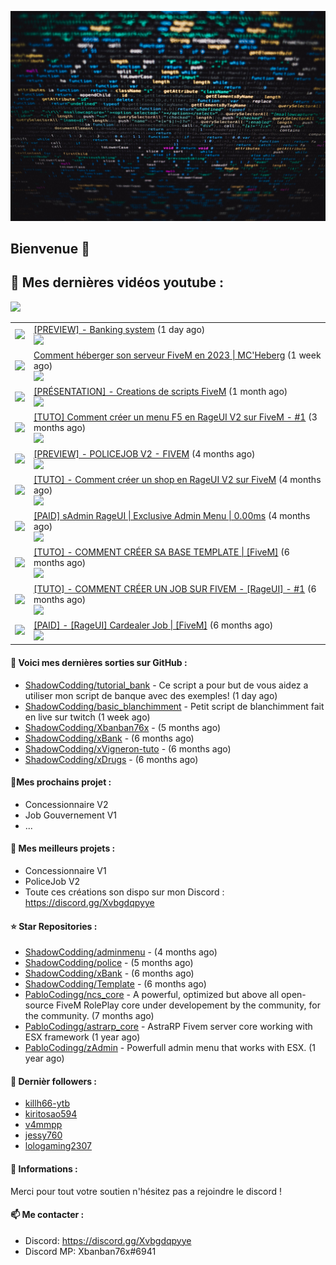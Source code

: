 ![Header](images/header.jpg)

## Bienvenue 👋


## 📜 Mes dernières vidéos youtube :
<img src="https://img.shields.io/youtube/channel/subscribers/UCOkBH5i1t1hO4Tcu4aP-1KQ?style=for-the-badge"></img>
<table>

<tr>
<td><img src="https://img.youtube.com/vi/htHsBoXrFfQ/default.jpg"></img></td>
<td>
<a href="https://www.youtube.com/watch?v=htHsBoXrFfQ">[PREVIEW] - Banking system</a> (1 day ago) <br/>
<img src="https://img.shields.io/youtube/views/htHsBoXrFfQ?style=flat-square"> </img> 
</td>
</tr>
<tr>
<td><img src="https://img.youtube.com/vi/hF7i2YRCiVI/default.jpg"></img></td>
<td>
<a href="https://www.youtube.com/watch?v=hF7i2YRCiVI">Comment héberger son serveur FiveM en 2023 | MC&#39;Heberg</a> (1 week ago) <br/>
<img src="https://img.shields.io/youtube/views/hF7i2YRCiVI?style=flat-square"> </img> 
</td>
</tr>
<tr>
<td><img src="https://img.youtube.com/vi/LVp681IrveY/default.jpg"></img></td>
<td>
<a href="https://www.youtube.com/watch?v=LVp681IrveY">[PRÉSENTATION] - Creations de scripts FiveM</a> (1 month ago) <br/>
<img src="https://img.shields.io/youtube/views/LVp681IrveY?style=flat-square"> </img> 
</td>
</tr>
<tr>
<td><img src="https://img.youtube.com/vi/MGvWxraucy0/default.jpg"></img></td>
<td>
<a href="https://www.youtube.com/watch?v=MGvWxraucy0">[TUTO] Comment créer un menu F5 en RageUI V2 sur FiveM - #1</a> (3 months ago) <br/>
<img src="https://img.shields.io/youtube/views/MGvWxraucy0?style=flat-square"> </img> 
</td>
</tr>
<tr>
<td><img src="https://img.youtube.com/vi/k2ovE8A9acs/default.jpg"></img></td>
<td>
<a href="https://www.youtube.com/watch?v=k2ovE8A9acs">[PREVIEW] - POLICEJOB V2 - FIVEM</a> (4 months ago) <br/>
<img src="https://img.shields.io/youtube/views/k2ovE8A9acs?style=flat-square"> </img> 
</td>
</tr>
<tr>
<td><img src="https://img.youtube.com/vi/0TwHOPcpwgw/default.jpg"></img></td>
<td>
<a href="https://www.youtube.com/watch?v=0TwHOPcpwgw">[TUTO] - Comment créer un shop en RageUI V2 sur FiveM</a> (4 months ago) <br/>
<img src="https://img.shields.io/youtube/views/0TwHOPcpwgw?style=flat-square"> </img> 
</td>
</tr>
<tr>
<td><img src="https://img.youtube.com/vi/e3mnQGbFKQo/default.jpg"></img></td>
<td>
<a href="https://www.youtube.com/watch?v=e3mnQGbFKQo">[PAID] sAdmin RageUI | Exclusive Admin Menu | 0.00ms</a> (4 months ago) <br/>
<img src="https://img.shields.io/youtube/views/e3mnQGbFKQo?style=flat-square"> </img> 
</td>
</tr>
<tr>
<td><img src="https://img.youtube.com/vi/9qi8BX7p8tY/default.jpg"></img></td>
<td>
<a href="https://www.youtube.com/watch?v=9qi8BX7p8tY">[TUTO] - COMMENT CRÉER SA BASE TEMPLATE | [FiveM]</a> (6 months ago) <br/>
<img src="https://img.shields.io/youtube/views/9qi8BX7p8tY?style=flat-square"> </img> 
</td>
</tr>
<tr>
<td><img src="https://img.youtube.com/vi/lmLtCkwaZZg/default.jpg"></img></td>
<td>
<a href="https://www.youtube.com/watch?v=lmLtCkwaZZg">[TUTO] - COMMENT CRÉER UN JOB SUR  FIVEM - [RageUI] - #1</a> (6 months ago) <br/>
<img src="https://img.shields.io/youtube/views/lmLtCkwaZZg?style=flat-square"> </img> 
</td>
</tr>
<tr>
<td><img src="https://img.youtube.com/vi/aSDazkA2mwE/default.jpg"></img></td>
<td>
<a href="https://www.youtube.com/watch?v=aSDazkA2mwE">[PAID] - [RageUI] Cardealer Job | [FiveM]</a> (6 months ago) <br/>
<img src="https://img.shields.io/youtube/views/aSDazkA2mwE?style=flat-square"> </img> 
</td>
</tr>
</table>

#### 👷 Voici mes dernières sorties sur GitHub :

- [ShadowCodding/tutorial_bank](https://github.com/ShadowCodding/tutorial_bank) - Ce script a pour but de vous aidez a utiliser mon script de banque avec des exemples! (1 day ago)
- [ShadowCodding/basic_blanchimment](https://github.com/ShadowCodding/basic_blanchimment) - Petit script de blanchimment fait en live sur twitch (1 week ago)
- [ShadowCodding/Xbanban76x](https://github.com/ShadowCodding/Xbanban76x) -  (5 months ago)
- [ShadowCodding/xBank](https://github.com/ShadowCodding/xBank) -  (6 months ago)
- [ShadowCodding/xVigneron-tuto](https://github.com/ShadowCodding/xVigneron-tuto) -  (6 months ago)
- [ShadowCodding/xDrugs](https://github.com/ShadowCodding/xDrugs) -  (6 months ago)

#### 🌱Mes prochains projet :
- Concessionnaire V2
- Job Gouvernement V1
- ...

#### 🔨 Mes meilleurs projets :
- Concessionnaire V1
- PoliceJob V2
- Toute ces créations son dispo sur mon Discord : https://discord.gg/Xvbgdqpyye

#### ⭐ Star Repositories :

- [ShadowCodding/adminmenu](https://github.com/ShadowCodding/adminmenu) -  (4 months ago)
- [ShadowCodding/police](https://github.com/ShadowCodding/police) -  (5 months ago)
- [ShadowCodding/xBank](https://github.com/ShadowCodding/xBank) -  (6 months ago)
- [ShadowCodding/Template](https://github.com/ShadowCodding/Template) -  (6 months ago)
- [PabloCodingg/ncs_core](https://github.com/PabloCodingg/ncs_core) - A powerful, optimized but above all open-source FiveM RolePlay core under developement by the community, for the community. (7 months ago)
- [PabloCodingg/astrarp_core](https://github.com/PabloCodingg/astrarp_core) - AstraRP Fivem server core working with ESX framework (1 year ago)
- [PabloCodingg/zAdmin](https://github.com/PabloCodingg/zAdmin) - Powerfull admin menu that works with ESX. (1 year ago)

#### 👯 Dernièr followers :

- [killh66-ytb](https://github.com/killh66-ytb)
- [kiritosao594](https://github.com/kiritosao594)
- [v4mmpp](https://github.com/v4mmpp)
- [jessy760](https://github.com/jessy760)
- [lologaming2307](https://github.com/lologaming2307)

#### 💬 Informations :

Merci pour tout votre soutien n'hésitez pas a rejoindre le discord !

#### 📫 Me contacter : 

- Discord: https://discord.gg/Xvbgdqpyye
- Discord MP: Xbanban76x#6941
